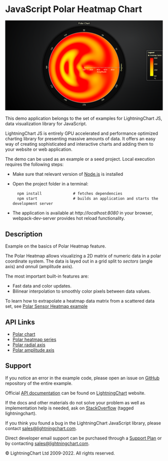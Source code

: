 # JavaScript Polar Heatmap Chart

![JavaScript Polar Heatmap Chart](polarHeatmapBasic-darkGold.png)

This demo application belongs to the set of examples for LightningChart JS, data visualization library for JavaScript.

LightningChart JS is entirely GPU accelerated and performance optimized charting library for presenting massive amounts of data. It offers an easy way of creating sophisticated and interactive charts and adding them to your website or web application.

The demo can be used as an example or a seed project. Local execution requires the following steps:

-   Make sure that relevant version of [Node.js](https://nodejs.org/en/download/) is installed
-   Open the project folder in a terminal:

          npm install              # fetches dependencies
          npm start                # builds an application and starts the development server

-   The application is available at _http://localhost:8080_ in your browser, webpack-dev-server provides hot reload functionality.


## Description

Example on the basics of Polar Heatmap feature.

The Polar Heatmap allows visualizing a 2D matrix of numeric data in a polar coordinate system.
The data is layed out in a grid split to _sectors_ (angle axis) and _annuli_ (amplitude axis).

The most important built-in features are:

-   Fast data and color updates.
-   Bilinear interpolation to smoothly color pixels between data values.

To learn how to extrapolate a heatmap data matrix from a scattered data set, see [Polar Sensor Heatmap example](https://lightningchart.com/lightningchart-js-interactive-examples/examples/lcjs-example-1005-polarHeatmapSensors.html)


## API Links

* [Polar chart]
* [Polar heatmap series]
* [Polar radial axis]
* [Polar amplitude axis]


## Support

If you notice an error in the example code, please open an issue on [GitHub][0] repository of the entire example.

Official [API documentation][1] can be found on [LightningChart][2] website.

If the docs and other materials do not solve your problem as well as implementation help is needed, ask on [StackOverflow][3] (tagged lightningchart).

If you think you found a bug in the LightningChart JavaScript library, please contact sales@lightningchart.com.

Direct developer email support can be purchased through a [Support Plan][4] or by contacting sales@lightningchart.com.

[0]: https://github.com/Arction/
[1]: https://lightningchart.com/lightningchart-js-api-documentation/
[2]: https://lightningchart.com
[3]: https://stackoverflow.com/questions/tagged/lightningchart
[4]: https://lightningchart.com/support-services/

© LightningChart Ltd 2009-2022. All rights reserved.


[Polar chart]: https://lightningchart.com/js-charts/api-documentation/v7.0.1/classes/PolarChart.html
[Polar heatmap series]: https://lightningchart.com/js-charts/api-documentation/v7.0.1//classes/PolarHeatmapSeries.html
[Polar radial axis]: https://lightningchart.com/js-charts/api-documentation/v7.0.1/interfaces/PolarAxisRadial.html
[Polar amplitude axis]: https://lightningchart.com/js-charts/api-documentation/v7.0.1/classes/PolarAxisAmplitude.html

